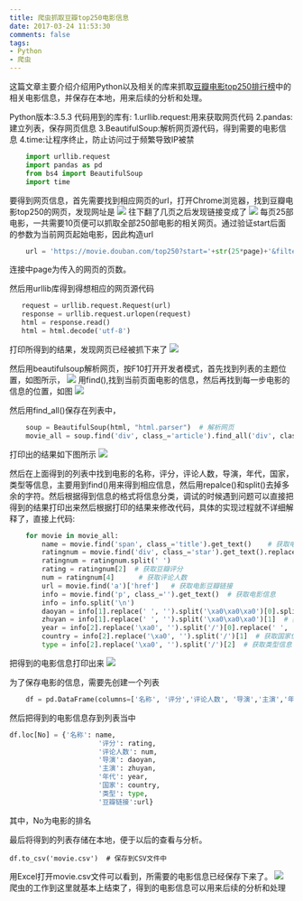 ```yaml
---
title: 爬虫抓取豆瓣top250电影信息
date: 2017-03-24 11:53:30
comments: false
tags:
- Python
- 爬虫
---
```

这篇文章主要介绍介绍用Python以及相关的库来抓取[豆瓣电影top250排行榜](https://movie.douban.com/top250)中的相关电影信息，并保存在本地，用来后续的分析和处理。
<!--more-->
Python版本:3.5.3
代码用到的库有:
1.urllib.request:用来获取网页代码
2.pandas:建立列表，保存网页信息
3.BeautifulSoup:解析网页源代码，得到需要的电影信息
4.time:让程序终止，防止访问过于频繁导致IP被禁
```python
    import urllib.request
    import pandas as pd
    from bs4 import BeautifulSoup
    import time
```

要得到网页信息，首先需要找到相应网页的url，打开Chrome浏览器，找到豆瓣电影top250的网页，发现网址是
![](http://onaxllwtn.bkt.clouddn.com/2017-03-24-1.png)
往下翻了几页之后发现链接变成了
![](http://onaxllwtn.bkt.clouddn.com/2017-03-24-2.jpg)
每页25部电影，一共需要10页便可以抓取全部250部电影的相关网页。通过验证start后面的参数为当前网页起始电影，因此构造url
```python
    url = 'https://movie.douban.com/top250?start='+str(25*page)+'&filter='
```
连接中page为传入的网页的页数。

然后用urllib库得到得想相应的网页源代码
 ```python
    request = urllib.request.Request(url)
    response = urllib.request.urlopen(request)
    html = response.read()
    html = html.decode('utf-8')
```
打印所得到的结果，发现网页已经被抓下来了
![](http://onaxllwtn.bkt.clouddn.com/2017-03-24-3.jpg)

然后用beautifulsoup解析网页，按F10打开开发者模式，首先找到列表的主题位置，如图所示，
![](http://onaxllwtn.bkt.clouddn.com/2017-03-24-4.jpg)
用find(),找到当前页面电影的信息，然后再找到每一步电影的信息的位置，如图
![](http://onaxllwtn.bkt.clouddn.com/2017-03-24-5.jpg)

然后用find_all()保存在列表中，
```python
    soup = BeautifulSoup(html, "html.parser")  # 解析网页
    movie_all = soup.find('div', class_='article').find_all('div', class_='info') 
```
打印出的结果如下图所示
![](http://onaxllwtn.bkt.clouddn.com/2017-03-24-6.jpg)

然后在上面得到的列表中找到电影的名称，评分，评论人数，导演，年代，国家，类型等信息，主要用到find()用来得到相应信息，然后用repalce()和split()去掉多余的字符。然后根据得到信息的格式将信息分类，调试的时候遇到问题可以直接把得到的结果打印出来然后根据打印的结果来修改代码，具体的实现过程就不详细解释了，直接上代码:
```python
    for movie in movie_all:
        name = movie.find('span', class_='title').get_text()    # 获取电影名称
        ratingnum = movie.find('div', class_='star').get_text().replace("\n", " ")  # 获取电影评分和评论人数
        ratingnum = ratingnum.split(' ')
        rating = ratingnum[2]  # 获取豆瓣评分
        num = ratingnum[4]      # 获取评论人数
        url = movie.find('a')['href']   # 获取电影豆瓣链接
        info = movie.find('p', class_='').get_text()  # 获取电影信息
        info = info.split('\n')
        daoyan = info[1].replace(' ', '').split('\xa0\xa0\xa0')[0].split(':')[1]  # 获取导演信息
        zhuyan = info[1].replace(' ', '').split('\xa0\xa0\xa0')[1]  # 获取主演信息
        year = info[2].replace('\xa0', '').split('/')[0].replace(' ', '').replace('\xa0', '')  # 获取年代信息
        country = info[2].replace('\xa0', '').split('/')[1]  # 获取国家信息
        type = info[2].replace('\xa0', '').split('/')[2]  # 获取类型信息
```
把得到的电影信息打印出来
![](http://onaxllwtn.bkt.clouddn.com/2017-03-24-7.jpg)


为了保存电影的信息，需要先创建一个列表
```python
    df = pd.DataFrame(columns=['名称', '评分','评论人数', '导演','主演','年代','国家','类型','豆瓣链接']) 
```
然后把得到的电影信息存到列表当中
```python
df.loc[No] = {'名称': name,
                      '评分': rating,
                      '评论人数': num,
                      '导演': daoyan,
                      '主演': zhuyan,
                      '年代': year,
                      '国家': country,
                      '类型': type,
                      '豆瓣链接':url}
```
其中，No为电影的排名

最后将得到的列表存储在本地，便于以后的查看与分析。
```
df.to_csv('movie.csv')  # 保存到CSV文件中
```
用Excel打开movie.csv文件可以看到，所需要的电影信息已经保存下来了。
![](http://onaxllwtn.bkt.clouddn.com/2017-03-24-8.jpg)
爬虫的工作到这里就基本上结束了，得到的电影信息可以用来后续的分析和处理
